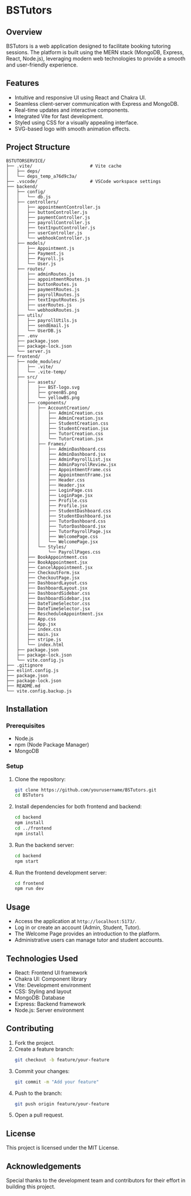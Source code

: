 # BSTutors

## Overview
BSTutors is a web application designed to facilitate booking tutoring sessions. The platform is built using the MERN stack (MongoDB, Express, React, Node.js), leveraging modern web technologies to provide a smooth and user-friendly experience.

## Features
- Intuitive and responsive UI using React and Chakra UI.
- Seamless client-server communication with Express and MongoDB.
- Real-time updates and interactive components.
- Integrated Vite for fast development.
- Styled using CSS for a visually appealing interface.
- SVG-based logo with smooth animation effects.

## Project Structure
```
BSTUTORSERVICE/
├── .vite/                      # Vite cache
│   ├── deps/
│   └── deps_temp_a76d9c3a/
├── .vscode/                    # VSCode workspace settings
├── backend/
│   ├── config/
│   │   └── db.js
│   ├── controllers/
│   │   ├── appointmentController.js
│   │   ├── buttonController.js
│   │   ├── paymentController.js
│   │   ├── payrollController.js
│   │   ├── textInputController.js
│   │   ├── userController.js
│   │   └── webhookController.js
│   ├── models/
│   │   ├── Appointment.js
│   │   ├── Payment.js
│   │   ├── Payroll.js
│   │   └── User.js
│   ├── routes/
│   │   ├── adminRoutes.js
│   │   ├── appointmentRoutes.js
│   │   ├── buttonRoutes.js
│   │   ├── paymentRoutes.js
│   │   ├── payrollRoutes.js
│   │   ├── textInputRoutes.js
│   │   ├── userRoutes.js
│   │   └── webhookRoutes.js
│   ├── utils/
│   │   ├── payrollUtils.js
│   │   ├── sendEmail.js
│   │   └── UserDB.js
│   ├── .env
│   ├── package.json
│   ├── package-lock.json
│   └── server.js
├── frontend/
│   ├── node_modules/
│   │   ├── .vite/
│   │   └── .vite-temp/
│   ├── src/
│   │   ├── assets/
│   │   │   ├── BST-logo.svg
│   │   │   ├── greenBS.png
│   │   │   └── yellowBS.png
│   │   ├── components/
│   │   │   ├── AccountCreation/
│   │   │   │   ├── AdminCreation.css
│   │   │   │   ├── AdminCreation.jsx
│   │   │   │   ├── StudentCreation.css
│   │   │   │   ├── StudentCreation.jsx
│   │   │   │   ├── TutorCreation.css
│   │   │   │   └── TutorCreation.jsx
│   │   │   ├── Frames/
│   │   │   │   ├── AdminDashboard.css
│   │   │   │   ├── AdminDashboard.jsx
│   │   │   │   ├── AdminPayrollList.jsx
│   │   │   │   ├── AdminPayrollReview.jsx
│   │   │   │   ├── AppointmentFrame.css
│   │   │   │   ├── AppointmentFrame.jsx
│   │   │   │   ├── Header.css
│   │   │   │   ├── Header.jsx
│   │   │   │   ├── LoginPage.css
│   │   │   │   ├── LoginPage.jsx
│   │   │   │   ├── Profile.css
│   │   │   │   ├── Profile.jsx
│   │   │   │   ├── StudentDashboard.css
│   │   │   │   ├── StudentDashboard.jsx
│   │   │   │   ├── TutorDashboard.css
│   │   │   │   ├── TutorDashboard.jsx
│   │   │   │   ├── TutorPayrollPage.jsx
│   │   │   │   ├── WelcomePage.css
│   │   │   │   └── WelcomePage.jsx
│   │   │   └── Styles/
│   │   │       └── PayrollPages.css
│   │   ├── BookAppointment.css
│   │   ├── BookAppointment.jsx
│   │   ├── CancelAppointment.jsx
│   │   ├── CheckoutForm.jsx
│   │   ├── CheckoutPage.jsx
│   │   ├── DashboardLayout.css
│   │   ├── DashboardLayout.jsx
│   │   ├── DashboardSidebar.css
│   │   ├── DashboardSidebar.jsx
│   │   ├── DateTimeSelector.css
│   │   ├── DateTimeSelector.jsx
│   │   ├── RescheduleAppointment.jsx
│   │   ├── App.css
│   │   ├── App.jsx
│   │   ├── index.css
│   │   ├── main.jsx
│   │   ├── stripe.js
│   │   └── index.html
│   ├── package.json
│   ├── package-lock.json
│   └── vite.config.js
├── .gitignore
├── eslint.config.js
├── package.json
├── package-lock.json
├── README.md
└── vite.config.backup.js
```

## Installation
### Prerequisites
- Node.js
- npm (Node Package Manager)
- MongoDB

### Setup
1. Clone the repository:
   ```bash
   git clone https://github.com/yourusername/BSTutors.git
   cd BSTutors
   ```
2. Install dependencies for both frontend and backend:
   ```bash
   cd backend
   npm install
   cd ../frontend
   npm install
   ```
3. Run the backend server:
   ```bash
   cd backend
   npm start
   ```
4. Run the frontend development server:
   ```bash
   cd frontend
   npm run dev
   ```

## Usage
- Access the application at `http://localhost:5173/`.
- Log in or create an account (Admin, Student, Tutor).
- The Welcome Page provides an introduction to the platform.
- Administrative users can manage tutor and student accounts.

## Technologies Used
- React: Frontend UI framework
- Chakra UI: Component library
- Vite: Development environment
- CSS: Styling and layout
- MongoDB: Database
- Express: Backend framework
- Node.js: Server environment

## Contributing
1. Fork the project.
2. Create a feature branch:
   ```bash
   git checkout -b feature/your-feature
   ```
3. Commit your changes:
   ```bash
   git commit -m "Add your feature"
   ```
4. Push to the branch:
   ```bash
   git push origin feature/your-feature
   ```
5. Open a pull request.

## License
This project is licensed under the MIT License.

## Acknowledgements
Special thanks to the development team and contributors for their effort in building this project.

